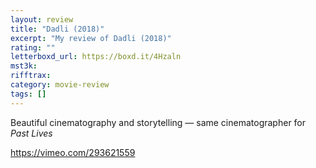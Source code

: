 ```yaml
---
layout: review
title: "Dadli (2018)"
excerpt: "My review of Dadli (2018)"
rating: ""
letterboxd_url: https://boxd.it/4Hzaln
mst3k:
rifftrax:
category: movie-review
tags: []
---
```


Beautiful cinematography and storytelling — same cinematographer for <i>Past Lives</i>

<a href="https://vimeo.com/293621559" rel="nofollow">https://vimeo.com/293621559</a>
